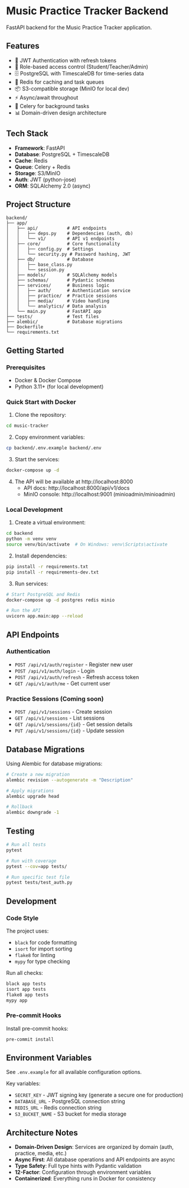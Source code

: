 # Music Practice Tracker Backend

FastAPI backend for the Music Practice Tracker application.

## Features

- 🔐 JWT Authentication with refresh tokens
- 👥 Role-based access control (Student/Teacher/Admin)
- 🗄️ PostgreSQL with TimescaleDB for time-series data
- 🚀 Redis for caching and task queues
- 📦 S3-compatible storage (MinIO for local dev)
- ⚡ Async/await throughout
- 🔄 Celery for background tasks
- 📊 Domain-driven design architecture

## Tech Stack

- **Framework**: FastAPI
- **Database**: PostgreSQL + TimescaleDB
- **Cache**: Redis
- **Queue**: Celery + Redis
- **Storage**: S3/MinIO
- **Auth**: JWT (python-jose)
- **ORM**: SQLAlchemy 2.0 (async)

## Project Structure

```
backend/
├── app/
│   ├── api/           # API endpoints
│   │   ├── deps.py    # Dependencies (auth, db)
│   │   └── v1/        # API v1 endpoints
│   ├── core/          # Core functionality
│   │   ├── config.py  # Settings
│   │   └── security.py # Password hashing, JWT
│   ├── db/            # Database
│   │   ├── base_class.py
│   │   └── session.py
│   ├── models/        # SQLAlchemy models
│   ├── schemas/       # Pydantic schemas
│   ├── services/      # Business logic
│   │   ├── auth/      # Authentication service
│   │   ├── practice/  # Practice sessions
│   │   ├── media/     # Video handling
│   │   └── analytics/ # Data analysis
│   └── main.py        # FastAPI app
├── tests/             # Test files
├── alembic/           # Database migrations
├── Dockerfile
└── requirements.txt
```

## Getting Started

### Prerequisites

- Docker & Docker Compose
- Python 3.11+ (for local development)

### Quick Start with Docker

1. Clone the repository:
```bash
cd music-tracker
```

2. Copy environment variables:
```bash
cp backend/.env.example backend/.env
```

3. Start the services:
```bash
docker-compose up -d
```

4. The API will be available at http://localhost:8000
   - API docs: http://localhost:8000/api/v1/docs
   - MinIO console: http://localhost:9001 (minioadmin/minioadmin)

### Local Development

1. Create a virtual environment:
```bash
cd backend
python -m venv venv
source venv/bin/activate  # On Windows: venv\Scripts\activate
```

2. Install dependencies:
```bash
pip install -r requirements.txt
pip install -r requirements-dev.txt
```

3. Run services:
```bash
# Start PostgreSQL and Redis
docker-compose up -d postgres redis minio

# Run the API
uvicorn app.main:app --reload
```

## API Endpoints

### Authentication
- `POST /api/v1/auth/register` - Register new user
- `POST /api/v1/auth/login` - Login
- `POST /api/v1/auth/refresh` - Refresh access token
- `GET /api/v1/auth/me` - Get current user

### Practice Sessions (Coming soon)
- `POST /api/v1/sessions` - Create session
- `GET /api/v1/sessions` - List sessions
- `GET /api/v1/sessions/{id}` - Get session details
- `PUT /api/v1/sessions/{id}` - Update session

## Database Migrations

Using Alembic for database migrations:

```bash
# Create a new migration
alembic revision --autogenerate -m "Description"

# Apply migrations
alembic upgrade head

# Rollback
alembic downgrade -1
```

## Testing

```bash
# Run all tests
pytest

# Run with coverage
pytest --cov=app tests/

# Run specific test file
pytest tests/test_auth.py
```

## Development

### Code Style

The project uses:
- `black` for code formatting
- `isort` for import sorting
- `flake8` for linting
- `mypy` for type checking

Run all checks:
```bash
black app tests
isort app tests
flake8 app tests
mypy app
```

### Pre-commit Hooks

Install pre-commit hooks:
```bash
pre-commit install
```

## Environment Variables

See `.env.example` for all available configuration options.

Key variables:
- `SECRET_KEY` - JWT signing key (generate a secure one for production)
- `DATABASE_URL` - PostgreSQL connection string
- `REDIS_URL` - Redis connection string
- `S3_BUCKET_NAME` - S3 bucket for media storage

## Architecture Notes

- **Domain-Driven Design**: Services are organized by domain (auth, practice, media, etc.)
- **Async First**: All database operations and API endpoints are async
- **Type Safety**: Full type hints with Pydantic validation
- **12-Factor**: Configuration through environment variables
- **Containerized**: Everything runs in Docker for consistency